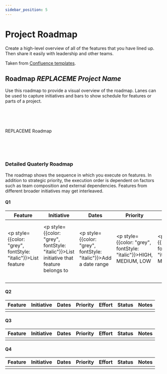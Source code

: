 ```yaml
---
sidebar_position: 5
---
```


# Project Roadmap

Create a high-level overview of all of the features that you have lined up. Then share it easily with leadership and other teams.

Taken from [Confluence templates](https://www.atlassian.com/software/confluence/templates/product-roadmap).

## Roadmap _REPLACEME Project Name_

<p style={{color: "grey", fontStyle: "italic"}}>Use this roadmap to provide a visual overview of the roadmap. Lanes can be used to capture initiatives and bars to show schedule for features or parts of a project.</p>

<br />
<br />
<br />

<p style={{color: "grey", fontStyle: "italic"}}>REPLACEME Roadmap</p>

<br />
<br />
<br />

### Detailed Quaterly Roadmap

<p style={{color: "grey", fontStyle: "italic"}}>The roadmap shows the sequence in which you execute on features. In addition to strategic priority, the execution order is dependent on factors such as team composition and external dependencies. Features from different broader initiatives may get interleaved.</p>

#### Q1

| Feature                                                          | Initiative                                                                                  | Dates                                                                | Priority                                                              | Effort                                                                | Status                                                                                | Notes                                                                               |
| ---------------------------------------------------------------- | ------------------------------------------------------------------------------------------- | -------------------------------------------------------------------- | --------------------------------------------------------------------- | --------------------------------------------------------------------- | ------------------------------------------------------------------------------------- | ----------------------------------------------------------------------------------- |
| <p style={{color: "grey", fontStyle: "italic"}}>List feature</p> | <p style={{color: "grey", fontStyle: "italic"}}>List initiative that feature belongs to</p> | <p style={{color: "grey", fontStyle: "italic"}}>Add a date range</p> | <p style={{color: "grey", fontStyle: "italic"}}>HIGH, MEDIUM, LOW</p> | <p style={{color: "grey", fontStyle: "italic"}}>HIGH, MEDIUM, LOW</p> | <p style={{color: "grey", fontStyle: "italic"}}>IN PROGRESS, NOT STARTED, SHIPPED</p> | <p style={{color: "grey", fontStyle: "italic"}}>Link to project epics and pages</p> |

#### Q2

| Feature | Initiative | Dates | Priority | Effort | Status | Notes |
| ------- | ---------- | ----- | -------- | ------ | ------ | ----- |
|         |            |       |          |        |        |       |

#### Q3

| Feature | Initiative | Dates | Priority | Effort | Status | Notes |
| ------- | ---------- | ----- | -------- | ------ | ------ | ----- |
|         |            |       |          |        |        |       |

#### Q4

| Feature | Initiative | Dates | Priority | Effort | Status | Notes |
| ------- | ---------- | ----- | -------- | ------ | ------ | ----- |
|         |            |       |          |        |        |       |
